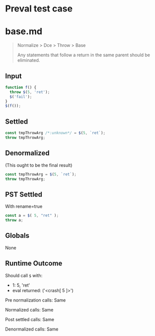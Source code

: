 # Preval test case

# base.md

> Normalize > Dce > Throw > Base
>
> Any statements that follow a return in the same parent should be eliminated.

## Input

`````js filename=intro
function f() {
  throw $(5, 'ret');
  $('fail');
}
$(f());
`````


## Settled


`````js filename=intro
const tmpThrowArg /*:unknown*/ = $(5, `ret`);
throw tmpThrowArg;
`````


## Denormalized
(This ought to be the final result)

`````js filename=intro
const tmpThrowArg = $(5, `ret`);
throw tmpThrowArg;
`````


## PST Settled
With rename=true

`````js filename=intro
const a = $( 5, "ret" );
throw a;
`````


## Globals


None


## Runtime Outcome


Should call `$` with:
 - 1: 5, 'ret'
 - eval returned: ('<crash[ 5 ]>')

Pre normalization calls: Same

Normalized calls: Same

Post settled calls: Same

Denormalized calls: Same
